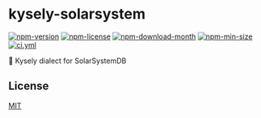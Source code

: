 <!----- BEGIN GHOST DOCS HEADER ----->

# kysely-solarsystem

<!----- BEGIN GHOST DOCS BADGES ----->

<a href="https://npmjs.com/package/kysely-solarsystem"><img src="https://img.shields.io/npm/v/kysely-solarsystem" alt="npm-version" /></a> <a href="https://npmjs.com/package/kysely-solarsystem"><img src="https://img.shields.io/npm/l/kysely-solarsystem" alt="npm-license" /></a> <a href="https://npmjs.com/package/kysely-solarsystem"><img src="https://img.shields.io/npm/dm/kysely-solarsystem" alt="npm-download-month" /></a> <a href="https://npmjs.com/package/kysely-solarsystem"><img src="https://img.shields.io/bundlephobia/min/kysely-solarsystem" alt="npm-min-size" /></a> <a href="https://github.com/jill64/kysely-solarsystem/actions/workflows/ci.yml"><img src="https://github.com/jill64/kysely-solarsystem/actions/workflows/ci.yml/badge.svg" alt="ci.yml" /></a>

<!----- END GHOST DOCS BADGES ----->

💫 Kysely dialect for SolarSystemDB

<!----- END GHOST DOCS HEADER ----->

<!----- BEGIN GHOST DOCS FOOTER ----->

## License

[MIT](LICENSE)

<!----- END GHOST DOCS FOOTER ----->
